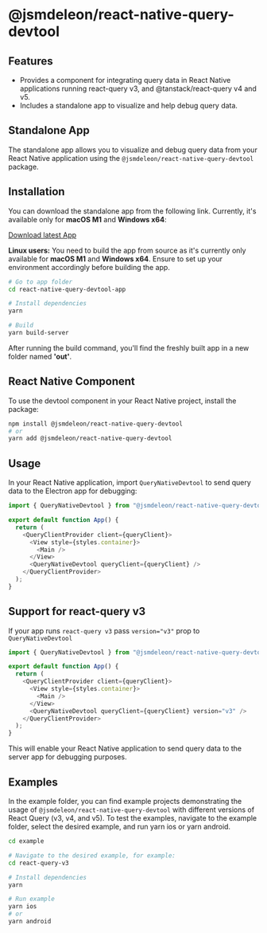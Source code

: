 # @jsmdeleon/react-native-query-devtool

## Features

- Provides a component for integrating query data in React Native applications running react-query v3, and @tanstack/react-query v4 and v5.
- Includes a standalone app to visualize and help debug query data.

## Standalone App

The standalone app allows you to visualize and debug query data from your React Native application using the `@jsmdeleon/react-native-query-devtool` package.

## Installation

You can download the standalone app from the following link. Currently, it's available only for **macOS M1** and **Windows x64**:

[Download latest App](https://github.com/jossydeleon/react-native-query-devtool-monorepo/releases)

**Linux users:** You need to build the app from source as it's currently only available for **macOS M1** and **Windows x64**. Ensure to set up your environment accordingly before building the app.

```bash
# Go to app folder
cd react-native-query-devtool-app

# Install dependencies
yarn

# Build
yarn build-server
```

After running the build command, you'll find the freshly built app in a new folder named **'out'**.

## React Native Component

To use the devtool component in your React Native project, install the package:

```bash
npm install @jsmdeleon/react-native-query-devtool
# or
yarn add @jsmdeleon/react-native-query-devtool
```

## Usage

In your React Native application, import `QueryNativeDevtool` to send query data to the Electron app for debugging:

```javascript
import { QueryNativeDevtool } from "@jsmdeleon/react-native-query-devtool";

export default function App() {
  return (
    <QueryClientProvider client={queryClient}>
      <View style={styles.container}>
        <Main />
      </View>
      <QueryNativeDevtool queryClient={queryClient} />
    </QueryClientProvider>
  );
}
```

## Support for react-query v3

If your app runs `react-query v3` pass `version="v3"` prop to `QueryNativeDevtool`

```javascript
import { QueryNativeDevtool } from "@jsmdeleon/react-native-query-devtool";

export default function App() {
  return (
    <QueryClientProvider client={queryClient}>
      <View style={styles.container}>
        <Main />
      </View>
      <QueryNativeDevtool queryClient={queryClient} version="v3" />
    </QueryClientProvider>
  );
}
```

This will enable your React Native application to send query data to the server app for debugging purposes.

## Examples

In the example folder, you can find example projects demonstrating the usage of `@jsmdeleon/react-native-query-devtool` with different versions of React Query (v3, v4, and v5). To test the examples, navigate to the example folder, select the desired example, and run yarn ios or yarn android.

```bash
cd example

# Navigate to the desired example, for example:
cd react-query-v3

# Install dependencies
yarn

# Run example
yarn ios
# or
yarn android
```
